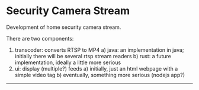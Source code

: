 # Security Camera Stream
Development of home security camera stream.

There are two components:
1) transcoder: converts RTSP to MP4
    a) java: an implementation in java; initially there will be several rtsp stream readers
    b) rust: a future implementation, ideally a little more serious
2) ui: display (multiple?) feeds
    a) initially, just an html webpage with a simple video tag
    b) eventually, something more serious (nodejs app?)

----
